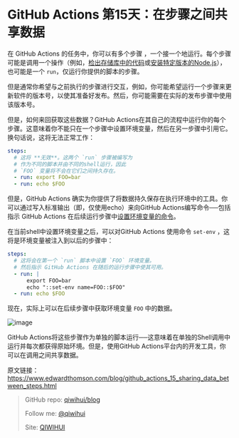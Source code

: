 # GitHub Actions 第15天：在步骤之间共享数据

在 GitHub Actions 的任务中，你可以有多个步骤 ，一个接一个地运行。每个步骤可能是调用一个操作（例如，[检出存储库中的代码](https://github.com/actions/checkout)或[安装特定版本的Node.js](https://github.com/actions/setup-node)），也可能是一个 `run`，仅运行你提供的脚本的步骤。

但是通常你希望与之前执行的步骤进行交互，例如，你可能希望运行一个步骤来更新软件的版本号，以使其准备好发布。然后，你可能需要在实际的发布步骤中使用该版本号。

<!--more-->

但是，如何来回获取这些数据？GitHub Actions在其自己的流程中运行你的每个步骤。这意味着你不能只在一个步骤中设置环境变量，然后在另一步骤中引用它。换句话说，这将无法正常工作：

```yml
steps:
  # 这将 **无效**。这两个 `run` 步骤被编写为
  # 作为不同的脚本并由不同的shell运行，因此
  # `FOO` 变量将不会在它们之间持久存在。
  - run: export FOO=bar
  - run: echo $FOO
```

但是，GitHub Actions 确实为你提供了将数据持久保存在执行环境中的工具。你可以通过写入标准输出（即，仅使用echo）来向GitHub Actions编写命令──包括指示 GitHub Actions 在后续运行步骤中[设置环境变量的命令](https://github.com/actions/setup-node)。

在当前shell中设置环境变量之后，可以对GitHub Actions 使用命令 `set-env` ，这将是环境变量被注入到以后的步骤中：

```yml
steps:
  # 这将会在第一个 `run` 脚本中设置 `FOO` 环境变量。
  # 然后指示 GitHub Actions 在随后的运行步骤中使其可用。
  - run: |
      export FOO=bar
      echo "::set-env name=FOO::$FOO"
  - run: echo $FOO
```

现在，实际上可以在后续步骤中获取环境变量 `FOO` 中的数据。

![image](https://user-images.githubusercontent.com/3297411/77851728-322a5d80-720d-11ea-8a61-43a2b1c99549.png)

GitHub Actions将这些步骤作为单独的脚本运行──这意味着在单独的Shell调用中运行并每次都获得原始环境。但是，使用GitHub Actions平台内的开发工具，你可以在调用之间共享数据。

原文链接：https://www.edwardthomson.com/blog/github_actions_15_sharing_data_between_steps.html

> GitHub repo: [qiwihui/blog](https://github.com/qiwihui/blog)
>
> Follow me: [@qiwihui](https://github.com/qiwihui)
>
> Site: [QIWIHUI](https://qiwihui.com)

